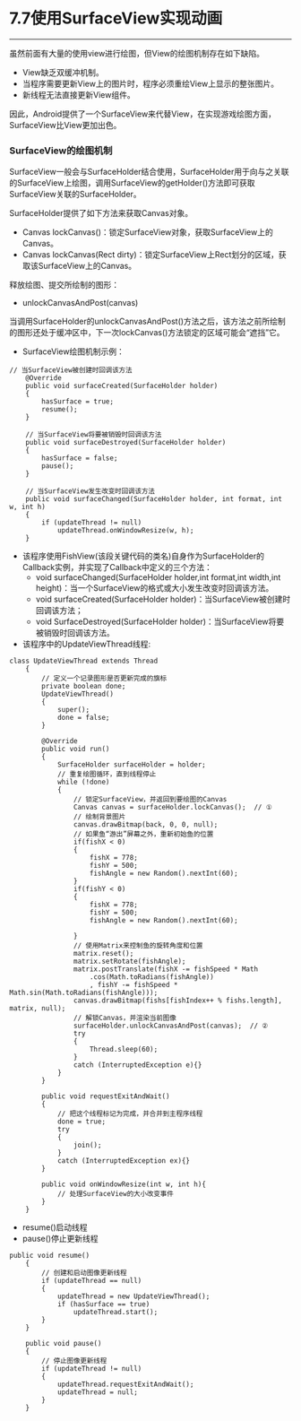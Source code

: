 # 7.7使用SurfaceView实现动画
---
虽然前面有大量的使用view进行绘图，但View的绘图机制存在如下缺陷。

* View缺乏双缓冲机制。
* 当程序需要更新View上的图片时，程序必须重绘View上显示的整张图片。
* 新线程无法直接更新View组件。

因此，Android提供了一个SurfaceView来代替View，在实现游戏绘图方面，SurfaceView比View更加出色。

### SurfaceView的绘图机制

SurfaceView一般会与SurfaceHolder结合使用，SurfaceHolder用于向与之关联的SurfaceView上绘图，调用SurfaceView的getHolder()方法即可获取SurfaceView关联的SurfaceHolder。

SurfaceHolder提供了如下方法来获取Canvas对象。

* Canvas lockCanvas()：锁定SurfaceView对象，获取SurfaceView上的Canvas。
* Canvas lockCanvas(Rect dirty)：锁定SurfaceView上Rect划分的区域，获取该SurfaceView上的Canvas。

释放绘图、提交所绘制的图形：

* unlockCanvasAndPost(canvas)

当调用SurfaceHolder的unlockCanvasAndPost()方法之后，该方法之前所绘制的图形还处于缓冲区中，下一次lockCanvas()方法锁定的区域可能会“遮挡”它。

* SurfaceView绘图机制示例：
```
// 当SurfaceView被创建时回调该方法
	@Override
	public void surfaceCreated(SurfaceHolder holder)
	{
		hasSurface = true;
		resume();
	}

	// 当SurfaceView将要被销毁时回调该方法
	public void surfaceDestroyed(SurfaceHolder holder)
	{
		hasSurface = false;
		pause();
	}

	// 当SurfaceView发生改变时回调该方法
	public void surfaceChanged(SurfaceHolder holder, int format, int w, int h)
	{
		if (updateThread != null)
			updateThread.onWindowResize(w, h);
	}
```

* 该程序使用FishView(该段关键代码的类名)自身作为SurfaceHolder的Callback实例，并实现了Callback中定义的三个方法：
  * void surfaceChanged(SurfaceHolder holder,int format,int width,int height)：当一个SurfaceView的格式或大小发生改变时回调该方法。
  * void surfaceCreated(SurfaceHolder holder)：当SurfaceView被创建时回调该方法；
  * void SurfaceDestroyed(SurfaceHolder holder)：当SurfaceView将要被销毁时回调该方法。
* 该程序中的UpdateViewThread线程:
```
class UpdateViewThread extends Thread
	{
		// 定义一个记录图形是否更新完成的旗标
		private boolean done;
		UpdateViewThread()
		{
			super();
			done = false;
		}

		@Override
		public void run()
		{
			SurfaceHolder surfaceHolder = holder;
			// 重复绘图循环，直到线程停止
			while (!done)
			{
				// 锁定SurfaceView，并返回到要绘图的Canvas
				Canvas canvas = surfaceHolder.lockCanvas();  // ①
				// 绘制背景图片
				canvas.drawBitmap(back, 0, 0, null);
				// 如果鱼“游出”屏幕之外，重新初始鱼的位置
				if(fishX < 0)
				{
					fishX = 778;
					fishY = 500;
					fishAngle = new Random().nextInt(60);
				}
				if(fishY < 0)
				{
					fishX = 778;
					fishY = 500;
					fishAngle = new Random().nextInt(60);

				}
				// 使用Matrix来控制鱼的旋转角度和位置
				matrix.reset();
				matrix.setRotate(fishAngle);
				matrix.postTranslate(fishX -= fishSpeed * Math
					.cos(Math.toRadians(fishAngle))
					, fishY -= fishSpeed * Math.sin(Math.toRadians(fishAngle)));
				canvas.drawBitmap(fishs[fishIndex++ % fishs.length], matrix, null);
				// 解锁Canvas，并渲染当前图像
				surfaceHolder.unlockCanvasAndPost(canvas);  // ②
				try
				{
					Thread.sleep(60);
				}
				catch (InterruptedException e){}
			}
		}

		public void requestExitAndWait()
		{
			// 把这个线程标记为完成，并合并到主程序线程
			done = true;
			try
			{
				join();
			}
			catch (InterruptedException ex){}
		}

		public void onWindowResize(int w, int h){
			// 处理SurfaceView的大小改变事件
		}
	}
```

* resume()启动线程
* pause()停止更新线程
```
public void resume()
	{
		// 创建和启动图像更新线程
		if (updateThread == null)
		{
			updateThread = new UpdateViewThread();
			if (hasSurface == true)
				updateThread.start();
		}
	}

	public void pause()
	{
		// 停止图像更新线程
		if (updateThread != null)
		{
			updateThread.requestExitAndWait();
			updateThread = null;
		}
	}
```





